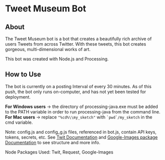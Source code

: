 # Tweet Museum Bot

## About
The Tweet Museum bot is a bot that creates a beautifully rich archive of users Tweets from across Twitter. With these tweets, this bot creates gorgeous, multi-dimensional works of art.

This bot was created with Node.js and Processing.


## How to Use
The bot is currently on a posting Interval of every 30 minutes. As of this push, the bot only runs on-computer, and has not yet been tested for deployment. 

**For Windows users** -> the directory of processing-java.exe must be added to the PATH variable in order to run processing-java from the command line.
**For Mac users** -> replace `"%cd%\\my_sketch"` with ``` `pwd`/my_sketch ``` in the cmd variable.

Note: config.js and config_g.js files, referenced in bot.js, contain API keys, tokens, secrets, etc. See [Twit Documentation](https://www.npmjs.com/package/twit) and [Google-Images package Documentation](https://www.npmjs.com/package/twit) to see structure and more info.

Node Packages Used: Twit, Request, Google-Images